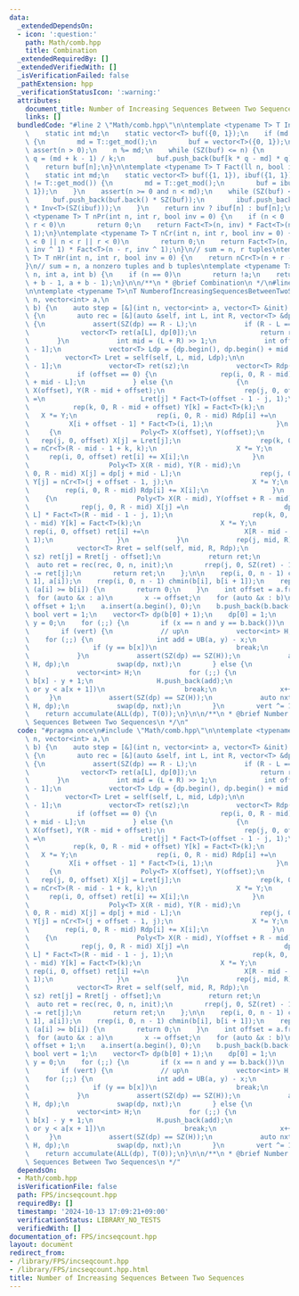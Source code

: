 ```yaml
---
data:
  _extendedDependsOn:
  - icon: ':question:'
    path: Math/comb.hpp
    title: Combination
  _extendedRequiredBy: []
  _extendedVerifiedWith: []
  _isVerificationFailed: false
  _pathExtension: hpp
  _verificationStatusIcon: ':warning:'
  attributes:
    document_title: Number of Increasing Sequences Between Two Sequences
    links: []
  bundledCode: "#line 2 \"Math/comb.hpp\"\n\ntemplate <typename T> T Inv(ll n) {\n\
    \    static int md;\n    static vector<T> buf({0, 1});\n    if (md != T::get_mod())\
    \ {\n        md = T::get_mod();\n        buf = vector<T>({0, 1});\n    }\n   \
    \ assert(n > 0);\n    n %= md;\n    while (SZ(buf) <= n) {\n        int k = SZ(buf),\
    \ q = (md + k - 1) / k;\n        buf.push_back(buf[k * q - md] * q);\n    }\n\
    \    return buf[n];\n}\n\ntemplate <typename T> T Fact(ll n, bool inv = 0) {\n\
    \    static int md;\n    static vector<T> buf({1, 1}), ibuf({1, 1});\n    if (md\
    \ != T::get_mod()) {\n        md = T::get_mod();\n        buf = ibuf = vector<T>({1,\
    \ 1});\n    }\n    assert(n >= 0 and n < md);\n    while (SZ(buf) <= n) {\n  \
    \      buf.push_back(buf.back() * SZ(buf));\n        ibuf.push_back(ibuf.back()\
    \ * Inv<T>(SZ(ibuf)));\n    }\n    return inv ? ibuf[n] : buf[n];\n}\n\ntemplate\
    \ <typename T> T nPr(int n, int r, bool inv = 0) {\n    if (n < 0 || n < r ||\
    \ r < 0)\n        return 0;\n    return Fact<T>(n, inv) * Fact<T>(n - r, inv ^\
    \ 1);\n}\ntemplate <typename T> T nCr(int n, int r, bool inv = 0) {\n    if (n\
    \ < 0 || n < r || r < 0)\n        return 0;\n    return Fact<T>(n, inv) * Fact<T>(r,\
    \ inv ^ 1) * Fact<T>(n - r, inv ^ 1);\n}\n// sum = n, r tuples\ntemplate <typename\
    \ T> T nHr(int n, int r, bool inv = 0) {\n    return nCr<T>(n + r - 1, r, inv);\n\
    }\n// sum = n, a nonzero tuples and b tuples\ntemplate <typename T> T choose(int\
    \ n, int a, int b) {\n    if (n == 0)\n        return !a;\n    return nCr<T>(n\
    \ + b - 1, a + b - 1);\n}\n\n/**\n * @brief Combination\n */\n#line 3 \"FPS/incseqcount.hpp\"\
    \n\ntemplate <typename T>\nT NumberofIncreasingSequencesBetweenTwoSequences(int\
    \ n, vector<int> a,\n                                                 vector<int>\
    \ b) {\n    auto step = [&](int n, vector<int> a, vector<T> &init) -> vector<T>\
    \ {\n        auto rec = [&](auto &self, int L, int R, vector<T> &dp) -> vector<T>\
    \ {\n            assert(SZ(dp) == R - L);\n            if (R - L == 1) {\n   \
    \             vector<T> ret(a[L], dp[0]);\n                return ret;\n     \
    \       }\n            int mid = (L + R) >> 1;\n            int offset = a[mid\
    \ - 1];\n            vector<T> Ldp = {dp.begin(), dp.begin() + mid - L};\n   \
    \         vector<T> Lret = self(self, L, mid, Ldp);\n\n            int sz = a[R\
    \ - 1];\n            vector<T> ret(sz);\n            vector<T> Rdp(R - mid);\n\
    \            if (offset == 0) {\n                rep(i, 0, R - mid) Rdp[i] = dp[i\
    \ + mid - L];\n            } else {\n                {\n                    Poly<T>\
    \ X(offset), Y(R - mid + offset);\n                    rep(j, 0, offset) X[j]\
    \ =\n                        Lret[j] * Fact<T>(offset - 1 - j, 1);\n         \
    \           rep(k, 0, R - mid + offset) Y[k] = Fact<T>(k);\n                 \
    \   X *= Y;\n                    rep(i, 0, R - mid) Rdp[i] +=\n              \
    \          X[i + offset - 1] * Fact<T>(i, 1);\n                }\n           \
    \     {\n                    Poly<T> X(offset), Y(offset);\n                 \
    \   rep(j, 0, offset) X[j] = Lret[j];\n                    rep(k, 0, offset) Y[k]\
    \ = nCr<T>(R - mid - 1 + k, k);\n                    X *= Y;\n               \
    \     rep(i, 0, offset) ret[i] += X[i];\n                }\n                {\n\
    \                    Poly<T> X(R - mid), Y(R - mid);\n                    rep(j,\
    \ 0, R - mid) X[j] = dp[j + mid - L];\n                    rep(j, 0, R - mid)\
    \ Y[j] = nCr<T>(j + offset - 1, j);\n                    X *= Y;\n           \
    \         rep(i, 0, R - mid) Rdp[i] += X[i];\n                }\n            \
    \    {\n                    Poly<T> X(R - mid), Y(offset + R - mid);\n       \
    \             rep(j, 0, R - mid) X[j] =\n                        dp[j + mid -\
    \ L] * Fact<T>(R - mid - 1 - j, 1);\n                    rep(k, 0, offset + R\
    \ - mid) Y[k] = Fact<T>(k);\n                    X *= Y;\n                   \
    \ rep(i, 0, offset) ret[i] +=\n                        X[R - mid - 1 + i] * Fact<T>(i,\
    \ 1);\n                }\n            }\n            rep(j, mid, R) a[j] -= offset;\n\
    \            vector<T> Rret = self(self, mid, R, Rdp);\n            rep(j, offset,\
    \ sz) ret[j] = Rret[j - offset];\n            return ret;\n        };\n      \
    \  auto ret = rec(rec, 0, n, init);\n        rrep(j, 0, SZ(ret) - 1) ret[j + 1]\
    \ -= ret[j];\n        return ret;\n    };\n\n    rep(i, 0, n - 1) chmax(a[i +\
    \ 1], a[i]);\n    rrep(i, 0, n - 1) chmin(b[i], b[i + 1]);\n    rep(i, 0, n) if\
    \ (a[i] >= b[i]) {\n        return 0;\n    }\n    int offset = a.front();\n  \
    \  for (auto &x : a)\n        x -= offset;\n    for (auto &x : b)\n        x -=\
    \ offset + 1;\n    a.insert(a.begin(), 0);\n    b.push_back(b.back());\n\n   \
    \ bool vert = 1;\n    vector<T> dp(b[0] + 1);\n    dp[0] = 1;\n    int x = 0,\
    \ y = 0;\n    for (;;) {\n        if (x == n and y == b.back())\n            break;\n\
    \        if (vert) {\n            // up\n            vector<int> H;\n        \
    \    for (;;) {\n                int add = UB(a, y) - x;\n                H.push_back(add);\n\
    \                if (y == b[x])\n                    break;\n                y++;\n\
    \            }\n            assert(SZ(dp) == SZ(H));\n            auto nxt = step(SZ(H),\
    \ H, dp);\n            swap(dp, nxt);\n        } else {\n            // right\n\
    \            vector<int> H;\n            for (;;) {\n                int add =\
    \ b[x] - y + 1;\n                H.push_back(add);\n                if (x == n\
    \ or y < a[x + 1])\n                    break;\n                x++;\n       \
    \     }\n            assert(SZ(dp) == SZ(H));\n            auto nxt = step(SZ(H),\
    \ H, dp);\n            swap(dp, nxt);\n        }\n        vert ^= 1;\n    }\n\
    \    return accumulate(ALL(dp), T(0));\n}\n\n/**\n * @brief Number of Increasing\
    \ Sequences Between Two Sequences\n */\n"
  code: "#pragma once\n#include \"Math/comb.hpp\"\n\ntemplate <typename T>\nT NumberofIncreasingSequencesBetweenTwoSequences(int\
    \ n, vector<int> a,\n                                                 vector<int>\
    \ b) {\n    auto step = [&](int n, vector<int> a, vector<T> &init) -> vector<T>\
    \ {\n        auto rec = [&](auto &self, int L, int R, vector<T> &dp) -> vector<T>\
    \ {\n            assert(SZ(dp) == R - L);\n            if (R - L == 1) {\n   \
    \             vector<T> ret(a[L], dp[0]);\n                return ret;\n     \
    \       }\n            int mid = (L + R) >> 1;\n            int offset = a[mid\
    \ - 1];\n            vector<T> Ldp = {dp.begin(), dp.begin() + mid - L};\n   \
    \         vector<T> Lret = self(self, L, mid, Ldp);\n\n            int sz = a[R\
    \ - 1];\n            vector<T> ret(sz);\n            vector<T> Rdp(R - mid);\n\
    \            if (offset == 0) {\n                rep(i, 0, R - mid) Rdp[i] = dp[i\
    \ + mid - L];\n            } else {\n                {\n                    Poly<T>\
    \ X(offset), Y(R - mid + offset);\n                    rep(j, 0, offset) X[j]\
    \ =\n                        Lret[j] * Fact<T>(offset - 1 - j, 1);\n         \
    \           rep(k, 0, R - mid + offset) Y[k] = Fact<T>(k);\n                 \
    \   X *= Y;\n                    rep(i, 0, R - mid) Rdp[i] +=\n              \
    \          X[i + offset - 1] * Fact<T>(i, 1);\n                }\n           \
    \     {\n                    Poly<T> X(offset), Y(offset);\n                 \
    \   rep(j, 0, offset) X[j] = Lret[j];\n                    rep(k, 0, offset) Y[k]\
    \ = nCr<T>(R - mid - 1 + k, k);\n                    X *= Y;\n               \
    \     rep(i, 0, offset) ret[i] += X[i];\n                }\n                {\n\
    \                    Poly<T> X(R - mid), Y(R - mid);\n                    rep(j,\
    \ 0, R - mid) X[j] = dp[j + mid - L];\n                    rep(j, 0, R - mid)\
    \ Y[j] = nCr<T>(j + offset - 1, j);\n                    X *= Y;\n           \
    \         rep(i, 0, R - mid) Rdp[i] += X[i];\n                }\n            \
    \    {\n                    Poly<T> X(R - mid), Y(offset + R - mid);\n       \
    \             rep(j, 0, R - mid) X[j] =\n                        dp[j + mid -\
    \ L] * Fact<T>(R - mid - 1 - j, 1);\n                    rep(k, 0, offset + R\
    \ - mid) Y[k] = Fact<T>(k);\n                    X *= Y;\n                   \
    \ rep(i, 0, offset) ret[i] +=\n                        X[R - mid - 1 + i] * Fact<T>(i,\
    \ 1);\n                }\n            }\n            rep(j, mid, R) a[j] -= offset;\n\
    \            vector<T> Rret = self(self, mid, R, Rdp);\n            rep(j, offset,\
    \ sz) ret[j] = Rret[j - offset];\n            return ret;\n        };\n      \
    \  auto ret = rec(rec, 0, n, init);\n        rrep(j, 0, SZ(ret) - 1) ret[j + 1]\
    \ -= ret[j];\n        return ret;\n    };\n\n    rep(i, 0, n - 1) chmax(a[i +\
    \ 1], a[i]);\n    rrep(i, 0, n - 1) chmin(b[i], b[i + 1]);\n    rep(i, 0, n) if\
    \ (a[i] >= b[i]) {\n        return 0;\n    }\n    int offset = a.front();\n  \
    \  for (auto &x : a)\n        x -= offset;\n    for (auto &x : b)\n        x -=\
    \ offset + 1;\n    a.insert(a.begin(), 0);\n    b.push_back(b.back());\n\n   \
    \ bool vert = 1;\n    vector<T> dp(b[0] + 1);\n    dp[0] = 1;\n    int x = 0,\
    \ y = 0;\n    for (;;) {\n        if (x == n and y == b.back())\n            break;\n\
    \        if (vert) {\n            // up\n            vector<int> H;\n        \
    \    for (;;) {\n                int add = UB(a, y) - x;\n                H.push_back(add);\n\
    \                if (y == b[x])\n                    break;\n                y++;\n\
    \            }\n            assert(SZ(dp) == SZ(H));\n            auto nxt = step(SZ(H),\
    \ H, dp);\n            swap(dp, nxt);\n        } else {\n            // right\n\
    \            vector<int> H;\n            for (;;) {\n                int add =\
    \ b[x] - y + 1;\n                H.push_back(add);\n                if (x == n\
    \ or y < a[x + 1])\n                    break;\n                x++;\n       \
    \     }\n            assert(SZ(dp) == SZ(H));\n            auto nxt = step(SZ(H),\
    \ H, dp);\n            swap(dp, nxt);\n        }\n        vert ^= 1;\n    }\n\
    \    return accumulate(ALL(dp), T(0));\n}\n\n/**\n * @brief Number of Increasing\
    \ Sequences Between Two Sequences\n */"
  dependsOn:
  - Math/comb.hpp
  isVerificationFile: false
  path: FPS/incseqcount.hpp
  requiredBy: []
  timestamp: '2024-10-13 17:09:21+09:00'
  verificationStatus: LIBRARY_NO_TESTS
  verifiedWith: []
documentation_of: FPS/incseqcount.hpp
layout: document
redirect_from:
- /library/FPS/incseqcount.hpp
- /library/FPS/incseqcount.hpp.html
title: Number of Increasing Sequences Between Two Sequences
---
```

